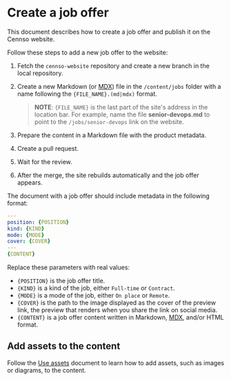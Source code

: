 # Create a job offer

This document describes how to create a job offer and publish it on the Cennso website.

Follow these steps to add a new job offer to the website:

1. Fetch the `cennso-website` repository and create a new branch in the local repository.
2. Create a new Markdown (or [MDX](https://mdxjs.com/)) file in the `/content/jobs` folder with a name following the `{FILE_NAME}.(md|mdx)` format.

   > **NOTE**: `{FILE_NAME}` is the last part of the site's address in the location bar. For example, name the file **senior-devops.md** to point to the `/jobs/senior-devops` link on the website.

3. Prepare the content in a Markdown file with the product metadata.
4. Create a pull request.
5. Wait for the review.
6. After the merge, the site rebuilds automatically and the job offer appears.

The document with a job offer should include metadata in the following format:

```yaml
---
position: {POSITION}
kind: {KIND}
mode: {MODE}
cover: {COVER}
---
{CONTENT}
```

Replace these parameters with real values:

- `{POSITION}` is the job offer title.
- `{KIND}` is a kind of the job, either `Full-time` or `Contract`.
- `{MODE}` is a mode of the job, either `On place` or `Remote`.
- `{COVER}` is the path to the image displayed as the cover of the preview link, the preview that renders when you share the link on social media.
- `{CONTENT}` is a job offer content written in Markdown, [MDX](https://mdxjs.com/), and/or HTML format.

## Add assets to the content

Follow the [Use assets](./using-assets.md) document to learn how to add assets, such as images or diagrams, to the content.

